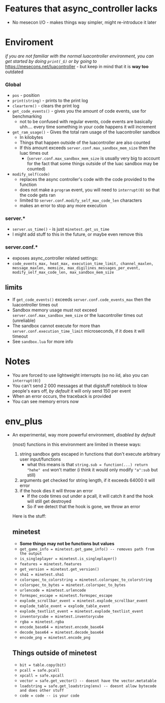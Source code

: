 # Features that async_controller lacks 
- No mesecon I/O - makes things way simpler, might re-introduce it later

# Enviroment
*if you are not familiar with the normal luacontroller environment, you can get started by doing `print(_G)` or by going to* https://mesecons.net/luacontroller - but keep in mind that it is **way too** outdated
### Global
- `pos` - position
- `print(string)` - prints to the print log
- `clearterm()` - clears the print log
- `get_code_events()` - gives you the amount of code events, use for benchmarking 
  - not to be confused with regular events, code events are basically uhh.... every time something in your code happens it will increment
- `get_ram_usage()` - Gives the total ram usage of the luacontroller sandbox
  - In kilobytes
  - Things that happen outside of the luacontroller are also counted
  - If this amount exceeds `server.conf.max_sandbox_mem_size` then the luac times out
    - (`server.conf.max_sandbox_mem_size` is usually very big to account for the fact that some things outside of the luac sandbox may be counted)
- `modify_self(code)`
  - replaces the async controller's code with the code provided to the function
  - does not make a `program` event, you will need to `interrupt(0)` so that the code gets ran
  - limited to `server.conf.modify_self_max_code_len` characters
  - makes an error to stop any more execution

### server.*
- `server.us_time()` - is just `minetest.get_us_time`
- I might add stuff to this in the future, or maybe even remove this
### server.conf.* 
 - exposes async_controller related settings: 
 - `code_events_max, heat_max, execution_time_limit, channel_maxlen, message_maxlen, memsize, max_digilines_messages_per_event, modify_self_max_code_len, max_sandbox_mem_size`

## limits
- If `get_code_events()` exceeds `server.conf.code_events_max` then the luacontroller times out
- Sandbox memory usage must not exceed `server.conf.max_sandbox_mem_size` or the luacontroller times out (unreliable)
- The sandbox cannot execute for more than `server.conf.execution_time_limit` microseconds, if it does it will timeout
- See `sandbox.lua` for more info

# Notes
- You are forced to use lightweight interrupts (so no iid, also you can `interrupt(0)`)
- You can't send 2 000 messages at that digistuff noteblock to blow people's ears off, *by default* it will only send 150 per event
- When an error occurs, the traceback is provided
- You can see memory errors now


# env_plus
- An experimental, way more powerful environment, *disabled by default*

  (most) functions in this environment are limited in theese ways:

  1) string sandbox gets escaped in functions that don't execute arbitrary user input/functions
      - what this means is that `string.sub = function(...) return "hehe" end` won't matter (i think it would only modify `"a":sub` but still)
  2) arguments get checked for string length, if it exceeds 64000 it will error
  3) if the hook dies it will throw an error
      - If the code times out under a pcall, it will catch it and the hook will still get destroyed
      - So if we detect that the hook is gone, we throw an error

  Here is the stuff:
  ## minetest
    - **Some things may not be functions but values**
    - `get_game_info = minetest.get_game_info() -- removes path from the output`
    - `is_singleplayer = minetest.is_singleplayer()`
    - `features = minetest.features`
    - `get_version = minetest.get_version()`
    - `sha1 = minetest.sha1`
    - `colorspec_to_colorstring = minetest.colorspec_to_colorstring`
    - `colorspec_to_bytes = minetest.colorspec_to_bytes`
    - `urlencode = minetest.urlencode`
    - `formspec_escape = minetest.formspec_escape`
    - `explode_scrollbar_event = minetest.explode_scrollbar_event`
    - `explode_table_event = explode_table_event`
    - `explode_textlist_event = minetest.explode_textlist_event`
    - `inventorycube = minetest.inventorycube`
    - `rgba = minetest.rgba`
    - `encode_base64 = minetest.encode_base64`
    - `decode_base64 = minetest.decode_base64`
    - `encode_png = minetest.encode_png `
  ## Things outside of minetest
    - `bit = table.copy(bit)`
    - `pcall = safe.pcall`
    - `xpcall = safe.xpcall`
    - `vector = safe.get_vector() -- doesnt have the vector.metatable`
    - `loadstring = safe.get_loadstring(env) -- doesnt allow bytecode and does other stuff`
    - `code = code -- is your code`
